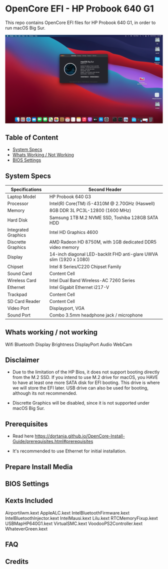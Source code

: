 # OpenCore EFI - HP Probook 640 G1
This repo contains OpenCore EFI files for HP Probook 640 G1, in order to run macOS Big Sur. 

![macOS Big Sur Dark](/images/bigsurdark.png)

## Table of Content
* [System Specs](#SystemSpecs)
* [Whats Working / Not Working](#working/notworking)
* [BIOS Settings](#setup)

## System Specs
| Specifications  | Second Header |
| ------------- | ------------- |
| Laptop Model  | HP Probook 640 G3  |
| Processor  | Intel(R) Core(TM) i5-4310M @ 2.70GHz (Haswell)  |
| Memory | 8GB DDR 3L PC3L-12800 (1600 MHz)  |
| Hard Disk  | Samsung 1TB M.2 NVME SSD, Toshiba 128GB SATA HDD  |
| Integrated Graphics  | Intel HD Graphics 4600  |
| Discrette Graphics  | AMD Radeon HD 8750M, with 1GB dedicated DDR5 video memory |
| Display  | 14-inch diagonal LED-backlit FHD anti-glare UWVA slim (1920 x 1080)  |
| Chipset  | Intel 8 Series/C220 Chipset Family  |
| Sound Card  | Content Cell  |
| Wireless Card  | Intel Dual Band Wireless-AC 7260 Series  |
| Ethernet | Intel Gigabit Ethernet i217-V  |
| Trackpad  | Content Cell  |
| SD Card Reader  | Content Cell  |
| Video Port  | Displayport, VGA  |
| Sound Port  | Combo 3.5mm headphone jack / microphone  |

## Whats working / not working 
Wifi
Bluetooth
Display Brightness
DisplayPort
Audio
WebCam

## Disclaimer
* Due to the limitation of the HP Bios, it does not support booting directly from the M.2 SSD. 
If you intend to use M.2 drive for macOS, you HAVE to have at least one more SATA disk for EFI booting. This drive is where we will store the EFI later. 
USB drive can also be used for booting, although its not recommended.

* Discrette Graphics will be disabled, since it is not supported under macOS Big Sur.

## Prerequisites
* Read here
https://dortania.github.io/OpenCore-Install-Guide/prerequisites.html#prerequisites

* It's recommended to use Ethernet for initial installation.

## Prepare Install Media

## BIOS Settings

## Kexts Included
Airportilwm.kext
AppleALC.kext
IntelBluetoothFirmware.kext
IntelBluetoothInjector.kext
IntelMausi.kext
Lilu.kext
RTCMemoryFixup.kext
USBMapHP640G1.kext
VirtualSMC.kext
VoodooPS2Controller.kext
WhateverGreen.kext

## FAQ

## Credits
